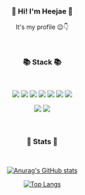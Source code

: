 <div align='center'>

### 👋 Hi! I'm Heejae 👋
<p>
  It's my profile 😉👇
</p>
<br/>

### 📚 Stack 📚
<br/>
<p>
  <img src="https://img.shields.io/badge/HTML-E34F26?style=flat-square&logo=html5&logoColor=white"/>
  <img src="https://img.shields.io/badge/CSS-1572B6?style=flat-square&logo=css3&logoColor=white"/>
  <img src="https://img.shields.io/badge/SCSS-CC6699?style=flat-square&logo=sass&logoColor=white"/>
  <img src="https://img.shields.io/badge/JavaScript-F7DF1E?style=flat-square&logo=javascript&logoColor=black"/>
  <img src="https://img.shields.io/badge/React-61DAFB?style=flat-square&logo=react&logoColor=black"/>
  <img src="https://img.shields.io/badge/styledComponents-DB7093?style=flat-square&logo=Redux&logoColor=white"/>
  <img src="https://img.shields.io/badge/Redux-764ABC?style=flat-square&logo=Redux&logoColor=white"/>
</p>
<p>
  <img src="https://img.shields.io/badge/Node.js-339933?style=flat-square&logo=Node.js&logoColor=white"/>
  <img src="https://img.shields.io/badge/MySQL-4479A1?style=flat-square&logo=MySQL&logoColor=white"/>
</p>
  
<br/>
  
### 🤍 Stats 🤍
<br/>
  
[![Anurag's GitHub stats](https://github-readme-stats.vercel.app/api?username=heejj1206&theme=buefy&show_icons=true)](https://github.com/heejj1206/github-readme-stats)
  
[![Top Langs](https://github-readme-stats.vercel.app/api/top-langs/?username=heejj1206&theme=buefy&show_icons=true)](https://github.com/heejj1206/github-readme-stats)
  
</div>
